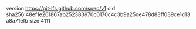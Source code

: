 version https://git-lfs.github.com/spec/v1
oid sha256:48ef1e261867ab252383970c0170c4c3b9a25de478d83ff039ce1d13a8a71efb
size 4111
